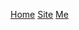 [Home](/index "index - categorized list of articles")
[Site](/About "Site ideals; source & content; traffic; examples; license")
[Me](/Links "Contact information; sites I use; things I've worked on")
